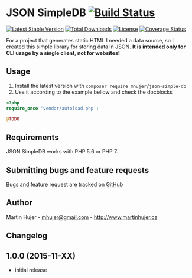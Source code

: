# JSON SimpleDB [![Build Status](https://travis-ci.org/mhujer/json-simple-db.svg?branch=master)](https://travis-ci.org/mhujer/json-simple-db)

[![Latest Stable Version](https://poser.pugx.org/mhujer/json-simple-db/version.png)](https://packagist.org/packages/mhujer/json-simple-db) [![Total Downloads](https://poser.pugx.org/mhujer/json-simple-db/downloads.png)](https://packagist.org/packages/mhujer/json-simple-db) [![License](https://poser.pugx.org/mhujer/json-simple-db/license.svg)](https://packagist.org/packages/mhujer/json-simple-db)  [![Coverage Status](https://coveralls.io/repos/mhujer/json-simple-db/badge.svg?branch=master)](https://coveralls.io/r/mhujer/json-simple-db?branch=master)

For a project that generates static HTML I needed a data source, so I created this simple library for storing data in JSON. **It is intended only for CLI usage by a single client, not for websites!**

Usage
----
1. Install the latest version with `composer require mhujer/json-simple-db`
2. Use it according to the example bellow and check the docblocks

```php
<?php
require_once 'vendor/autoload.php';

@TODO

```

Requirements
------------
JSON SimpleDB works with PHP 5.6 or PHP 7.

Submitting bugs and feature requests
------------------------------------
Bugs and feature request are tracked on [GitHub](https://github.com/mhujer/json-simple-db/issues)

Author
------
Martin Hujer - <mhujer@gmail.com> - <http://www.martinhujer.cz>

Changelog
----------

## 1.0.0 (2015-11-XX)
- initial release
